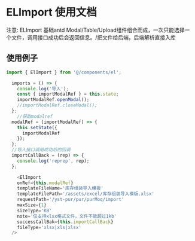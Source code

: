 # ELImport 使用文档

注意: ELImport 基础antd  Modal/Table/Upload组件组合而成，一次只能选择一个文件，调用接口成功后会返回信息。/把文件给后端，后端解析直接入库

## 使用例子

```javascript
import { ElImport } from '@/components/el';

  imports = () => {
    console.log('导入');
    const { importModalRef } = this.state;
    importModalRef.openModal();
    //importModalRef.closeModal();
  };
    //获取modalref
  modalRef = (importModalRef) => {
    this.setState({
      importModalRef
    });
  };
  //导入接口调用成功后的回调
  importCallBack = (rep) => {
    console.log('reprep', rep);
  };

    <ElImport
    onRef={this.modalRef}
    templateFileName='库存组装导入模板'
    templateFilePath='/assets/excel/库存组装导入模板.xlsx'
    requestPath='/yst-pur/pur/purMoq/import'
    maxSize={1}
    sizeType='KB'
    note='仅支持xlsx格式文件，文件不能超过1kb'
    successCallBak={this.importCallBack}
    fileType='xlsx|xls|xlsx'
  />

```
